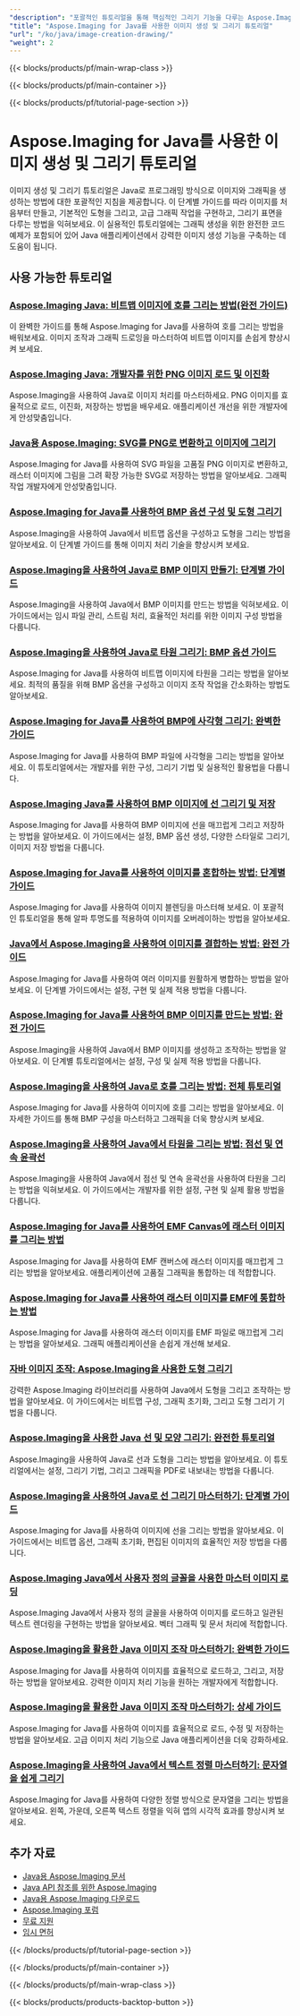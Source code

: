 ```yaml
---
"description": "포괄적인 튜토리얼을 통해 핵심적인 그리기 기능을 다루는 Aspose.Imaging for Java를 사용하여 이미지를 만들고 그래픽을 그리는 방법을 알아보세요."
"title": "Aspose.Imaging for Java를 사용한 이미지 생성 및 그리기 튜토리얼"
"url": "/ko/java/image-creation-drawing/"
"weight": 2
---
```


{{< blocks/products/pf/main-wrap-class >}}

{{< blocks/products/pf/main-container >}}

{{< blocks/products/pf/tutorial-page-section >}}
# Aspose.Imaging for Java를 사용한 이미지 생성 및 그리기 튜토리얼

이미지 생성 및 그리기 튜토리얼은 Java로 프로그래밍 방식으로 이미지와 그래픽을 생성하는 방법에 대한 포괄적인 지침을 제공합니다. 이 단계별 가이드를 따라 이미지를 처음부터 만들고, 기본적인 도형을 그리고, 고급 그래픽 작업을 구현하고, 그리기 표면을 다루는 방법을 익혀보세요. 이 실용적인 튜토리얼에는 그래픽 생성을 위한 완전한 코드 예제가 포함되어 있어 Java 애플리케이션에서 강력한 이미지 생성 기능을 구축하는 데 도움이 됩니다.

## 사용 가능한 튜토리얼

### [Aspose.Imaging Java: 비트맵 이미지에 호를 그리는 방법(완전 가이드)](./drawing-arcs-aspose-imaging-java-guide/)
이 완벽한 가이드를 통해 Aspose.Imaging for Java를 사용하여 호를 그리는 방법을 배워보세요. 이미지 조작과 그래픽 드로잉을 마스터하여 비트맵 이미지를 손쉽게 향상시켜 보세요.

### [Aspose.Imaging Java: 개발자를 위한 PNG 이미지 로드 및 이진화](./master-image-processing-aspose-imaging-java/)
Aspose.Imaging을 사용하여 Java로 이미지 처리를 마스터하세요. PNG 이미지를 효율적으로 로드, 이진화, 저장하는 방법을 배우세요. 애플리케이션 개선을 위한 개발자에게 안성맞춤입니다.

### [Java용 Aspose.Imaging: SVG를 PNG로 변환하고 이미지에 그리기](./aspose-imaging-svg-to-png-java-draw-images/)
Aspose.Imaging for Java를 사용하여 SVG 파일을 고품질 PNG 이미지로 변환하고, 래스터 이미지에 그림을 그려 확장 가능한 SVG로 저장하는 방법을 알아보세요. 그래픽 작업 개발자에게 안성맞춤입니다.

### [Aspose.Imaging for Java를 사용하여 BMP 옵션 구성 및 도형 그리기](./mastering-aspose-imaging-java-bmp-options-drawing-shapes/)
Aspose.Imaging을 사용하여 Java에서 비트맵 옵션을 구성하고 도형을 그리는 방법을 알아보세요. 이 단계별 가이드를 통해 이미지 처리 기술을 향상시켜 보세요.

### [Aspose.Imaging을 사용하여 Java로 BMP 이미지 만들기: 단계별 가이드](./create-bmp-images-java-aspose-imaging-guide/)
Aspose.Imaging을 사용하여 Java에서 BMP 이미지를 만드는 방법을 익혀보세요. 이 가이드에서는 임시 파일 관리, 스트림 처리, 효율적인 처리를 위한 이미지 구성 방법을 다룹니다.

### [Aspose.Imaging을 사용하여 Java로 타원 그리기: BMP 옵션 가이드](./draw-ellipses-java-aspose-imaging-bmp-options/)
Aspose.Imaging for Java를 사용하여 비트맵 이미지에 타원을 그리는 방법을 알아보세요. 최적의 품질을 위해 BMP 옵션을 구성하고 이미지 조작 작업을 간소화하는 방법도 알아보세요.

### [Aspose.Imaging for Java를 사용하여 BMP에 사각형 그리기: 완벽한 가이드](./draw-rectangles-bmp-aspose-imaging-java/)
Aspose.Imaging for Java를 사용하여 BMP 파일에 사각형을 그리는 방법을 알아보세요. 이 튜토리얼에서는 개발자를 위한 구성, 그리기 기법 및 실용적인 활용법을 다룹니다.

### [Aspose.Imaging Java를 사용하여 BMP 이미지에 선 그리기 및 저장](./aspose-imaging-java-draw-lines-bmp-images/)
Aspose.Imaging for Java를 사용하여 BMP 이미지에 선을 매끄럽게 그리고 저장하는 방법을 알아보세요. 이 가이드에서는 설정, BMP 옵션 생성, 다양한 스타일로 그리기, 이미지 저장 방법을 다룹니다.

### [Aspose.Imaging for Java를 사용하여 이미지를 혼합하는 방법: 단계별 가이드](./blend-images-aspose-imaging-java-tutorial/)
Aspose.Imaging for Java를 사용하여 이미지 블렌딩을 마스터해 보세요. 이 포괄적인 튜토리얼을 통해 알파 투명도를 적용하여 이미지를 오버레이하는 방법을 알아보세요.

### [Java에서 Aspose.Imaging을 사용하여 이미지를 결합하는 방법: 완전 가이드](./combine-images-aspose-imaging-java-tutorial/)
Aspose.Imaging for Java를 사용하여 여러 이미지를 원활하게 병합하는 방법을 알아보세요. 이 단계별 가이드에서는 설정, 구현 및 실제 적용 방법을 다룹니다.

### [Aspose.Imaging for Java를 사용하여 BMP 이미지를 만드는 방법: 완전 가이드](./create-bmp-images-aspose-imaging-java/)
Aspose.Imaging을 사용하여 Java에서 BMP 이미지를 생성하고 조작하는 방법을 알아보세요. 이 단계별 튜토리얼에서는 설정, 구성 및 실제 적용 방법을 다룹니다.

### [Aspose.Imaging을 사용하여 Java로 호를 그리는 방법: 전체 튜토리얼](./draw-arcs-java-aspose-imaging-tutorial/)
Aspose.Imaging for Java를 사용하여 이미지에 호를 그리는 방법을 알아보세요. 이 자세한 가이드를 통해 BMP 구성을 마스터하고 그래픽을 더욱 향상시켜 보세요.

### [Aspose.Imaging을 사용하여 Java에서 타원을 그리는 방법: 점선 및 연속 윤곽선](./aspose-imaging-java-draw-ellipses/)
Aspose.Imaging을 사용하여 Java에서 점선 및 연속 윤곽선을 사용하여 타원을 그리는 방법을 익혀보세요. 이 가이드에서는 개발자를 위한 설정, 구현 및 실제 활용 방법을 다룹니다.

### [Aspose.Imaging for Java를 사용하여 EMF Canvas에 래스터 이미지를 그리는 방법](./load-draw-raster-images-emf-canvas-aspose-imaging-java/)
Aspose.Imaging for Java를 사용하여 EMF 캔버스에 래스터 이미지를 매끄럽게 그리는 방법을 알아보세요. 애플리케이션에 고품질 그래픽을 통합하는 데 적합합니다.

### [Aspose.Imaging for Java를 사용하여 래스터 이미지를 EMF에 통합하는 방법](./draw-raster-images-into-emf-aspose-imaging-java/)
Aspose.Imaging for Java를 사용하여 래스터 이미지를 EMF 파일로 매끄럽게 그리는 방법을 알아보세요. 그래픽 애플리케이션을 손쉽게 개선해 보세요.

### [자바 이미지 조작: Aspose.Imaging을 사용한 도형 그리기](./java-image-manipulation-aspose-imaging-drawing-shapes/)
강력한 Aspose.Imaging 라이브러리를 사용하여 Java에서 도형을 그리고 조작하는 방법을 알아보세요. 이 가이드에서는 비트맵 구성, 그래픽 초기화, 그리고 도형 그리기 기법을 다룹니다.

### [Aspose.Imaging을 사용한 Java 선 및 모양 그리기: 완전한 튜토리얼](./java-aspose-imaging-line-shape-drawing-tutorial/)
Aspose.Imaging을 사용하여 Java로 선과 도형을 그리는 방법을 알아보세요. 이 튜토리얼에서는 설정, 그리기 기법, 그리고 그래픽을 PDF로 내보내는 방법을 다룹니다.

### [Aspose.Imaging을 사용하여 Java로 선 그리기 마스터하기: 단계별 가이드](./aspose-imaging-java-draw-lines/)
Aspose.Imaging for Java를 사용하여 이미지에 선을 그리는 방법을 알아보세요. 이 가이드에서는 비트맵 옵션, 그래픽 초기화, 편집된 이미지의 효율적인 저장 방법을 다룹니다.

### [Aspose.Imaging Java에서 사용자 정의 글꼴을 사용한 마스터 이미지 로딩](./load-images-custom-fonts-aspose-imaging-java/)
Aspose.Imaging Java에서 사용자 정의 글꼴을 사용하여 이미지를 로드하고 일관된 텍스트 렌더링을 구현하는 방법을 알아보세요. 벡터 그래픽 및 문서 처리에 적합합니다.

### [Aspose.Imaging을 활용한 Java 이미지 조작 마스터하기: 완벽한 가이드](./master-image-manipulation-aspose-imaging-java/)
Aspose.Imaging for Java를 사용하여 이미지를 효율적으로 로드하고, 그리고, 저장하는 방법을 알아보세요. 강력한 이미지 처리 기능을 원하는 개발자에게 적합합니다.

### [Aspose.Imaging을 활용한 Java 이미지 조작 마스터하기: 상세 가이드](./java-image-manipulation-aspose-imaging-guide/)
Aspose.Imaging for Java를 사용하여 이미지를 효율적으로 로드, 수정 및 저장하는 방법을 알아보세요. 고급 이미지 처리 기능으로 Java 애플리케이션을 더욱 강화하세요.

### [Aspose.Imaging을 사용하여 Java에서 텍스트 정렬 마스터하기: 문자열을 쉽게 그리기](./draw-strings-java-aspose-imaging/)
Aspose.Imaging for Java를 사용하여 다양한 정렬 방식으로 문자열을 그리는 방법을 알아보세요. 왼쪽, 가운데, 오른쪽 텍스트 정렬을 익혀 앱의 시각적 효과를 향상시켜 보세요.

## 추가 자료

- [Java용 Aspose.Imaging 문서](https://docs.aspose.com/imaging/java/)
- [Java API 참조를 위한 Aspose.Imaging](https://reference.aspose.com/imaging/java/)
- [Java용 Aspose.Imaging 다운로드](https://releases.aspose.com/imaging/java/)
- [Aspose.Imaging 포럼](https://forum.aspose.com/c/imaging)
- [무료 지원](https://forum.aspose.com/)
- [임시 면허](https://purchase.aspose.com/temporary-license/)

{{< /blocks/products/pf/tutorial-page-section >}}

{{< /blocks/products/pf/main-container >}}

{{< /blocks/products/pf/main-wrap-class >}}

{{< blocks/products/products-backtop-button >}}